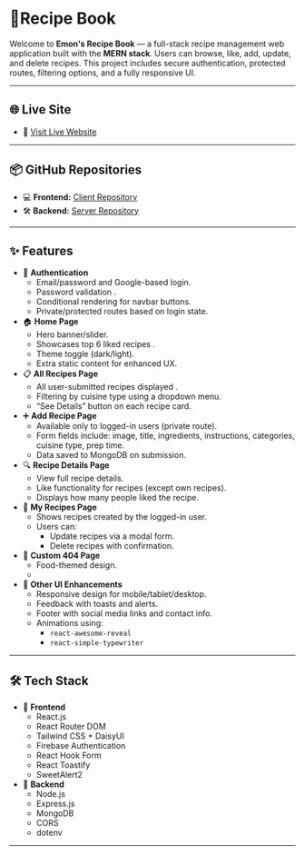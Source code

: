 # 🍲Recipe Book

Welcome to **Emon's Recipe Book** — a full-stack recipe management web application built with the **MERN stack**. Users can browse, like, add, update, and delete recipes. This project includes secure authentication, protected routes, filtering options, and a fully responsive UI.

---

## 🌐 Live Site

- 🔗 [Visit Live Website](https://emons-recipe-book.netlify.app/)

---

## 📦 GitHub Repositories

- 💻 **Frontend:** [Client Repository](https://github.com/K-emon22/Recipe-Book.git)
- 🛠 **Backend:** [Server Repository](https://github.com/K-emon22/Recipe-Book-Server.git)

---

## ✨ Features
 
- 🔐 **Authentication**
  - Email/password and Google-based login.
  - Password validation .
  - Conditional rendering for navbar buttons.
  - Private/protected routes based on login state.
- 🏠 **Home Page**
  - Hero banner/slider.
  - Showcases top 6 liked recipes .
  - Theme toggle (dark/light).
  - Extra static content for enhanced UX.
- 📋 **All Recipes Page**
  - All user-submitted recipes displayed .
  - Filtering by cuisine type using a dropdown menu.
  - “See Details” button on each recipe card.
- ➕ **Add Recipe Page**
  - Available only to logged-in users (private route).
  - Form fields include: image, title, ingredients, instructions, categories, cuisine type, prep time.
  - Data saved to MongoDB on submission.
- 🔍 **Recipe Details Page**
  - View full recipe details.
  - Like functionality for recipes (except own recipes).
  - Displays how many people liked the recipe.
- 📁 **My Recipes Page**
  - Shows recipes created by the logged-in user.
  - Users can:
    - Update recipes via a modal form.
    - Delete recipes with confirmation.
- 🚫 **Custom 404 Page**
  - Food-themed design.
  -
- 🎨 **Other UI Enhancements**
  - Responsive design for mobile/tablet/desktop.
  - Feedback with toasts and alerts.
  - Footer with social media links and contact info.
  - Animations using:
    - `react-awesome-reveal`
    - `react-simple-typewriter`

---

## 🛠 Tech Stack

- 🧩 **Frontend**
  - React.js
  - React Router DOM
  - Tailwind CSS + DaisyUI
  - Firebase Authentication
  - React Hook Form
  - React Toastify
  - SweetAlert2
- 🔧 **Backend**
  - Node.js
  - Express.js
  - MongoDB
  - CORS
  - dotenv

---
